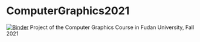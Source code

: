 # ComputerGraphics2021
[![Binder](https://mybinder.org/badge_logo.svg)](https://mybinder.org/v2/gh/Farrrrland/ComputerGraphics2021/HEAD)
Project of the Computer Graphics Course in Fudan University, Fall 2021
